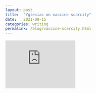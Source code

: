 ```yaml
---
layout: post
title:  "Yglesias on vaccine scarcity"
date:   2021-09-15
categories: writing
permalink: /blog/vaccine-scarcity.html
---
```


<iframe style="border: solid 1px #e4edf2;" src="https://www.stitcher.com/embed/73953/86322642" width="220" height="150" frameborder="0" scrolling="no" />

"The unit cost of these vaccines is not high. It’s maybe too high for the poorest countries on Earth. But a lot of middle-income countries that could easily afford \$20 a shot for people just don’t _have_ them, because that number of vaccines doesn’t exist. And Pfizer are not _refusing_ -- they’re selling at a profit; but this is all that they can make. What we don’t have a policy focus on is: _Why_ is it all that they can make, exactly? […]

"I feel like we have not had from the government (and journalists – but really the government) is real feet-to-the-fire 'What’s up here, guys?' stuff. 'Why don’t you do this? Why do you think that the amount that you’re producing now is profitable, but that the investments you would need to make to increase it dramatically wouldn’t be profitable?'

"And I can think of a lot of reasons: whenever you ask this on Twitter, people come up with speculation that makes a certain amount of sense. But I want to hear it from the CEO. And the answer could be 'OK, to increase production we would need to wipe out the entire population of elephants worldwide,' and we’d say, 'Ugh, I don’t know about that.' But it could just be 'Well, we would need to raise the unit cost to \$45 a dose, and we don’t want you to yell at us about price gouging,' and then we should think about it and be like, 'Well, raising the unit cost to \$45 a dose: Would that be so bad? Maybe we shouldn’t yell at them about price gouging.' Maybe they need more glass to be diverted from something else; they need a federal order saying we’re not going to make any new TVs for some period of time. Who knows?

"But that was wartime mobilisation: you identify actually what are the bottlenecks and then you try to resolve them, instead of just saying, 'Well, we are where we are,' and we have to deal with this scarcity."

**---Matt Yglesias on [The Weeds podcast (episode "Boosters: Worth it or not here they come", from 36:00)](https://player.fm/series/the-weeds/boosters-worth-it-or-not-here-they-come?t=2160)**